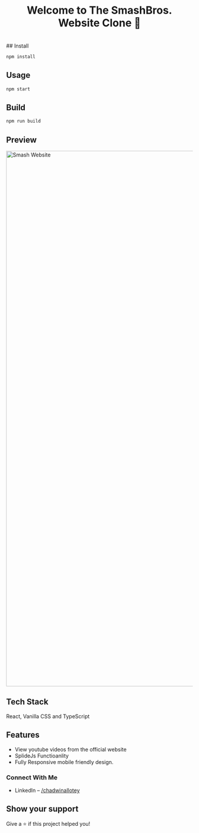 <h1 align="center">Welcome to The SmashBros. Website Clone 👋</h1>
<br/>
## Install

```sh
npm install
```
## Usage

```sh
npm start
```
## Build

```sh
npm run build
```

## Preview
<img width="1440" alt="Smash Website" src="https://res.cloudinary.com/dare4cvkk/image/upload/v1671153397/GitHub%20readMe%20thumnails/Bros_Website_vovzxn.jpg">




## Tech Stack
React, Vanilla CSS and TypeScript

## Features
- View youtube videos from the official website
- SplideJs Functioanlity
- Fully Responsive mobile friendly design.

### Connect With Me
- LinkedIn – [/chadwinallotey](https://www.linkedin.com/in/chadwin-allotey-5271a4165/)

## Show your support

Give a ⭐️ if this project helped you!

